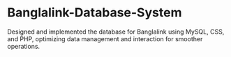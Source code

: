 # Banglalink-Database-System
Designed and implemented the database for Banglalink using MySQL, CSS, and PHP,
optimizing data management and interaction for smoother operations.
